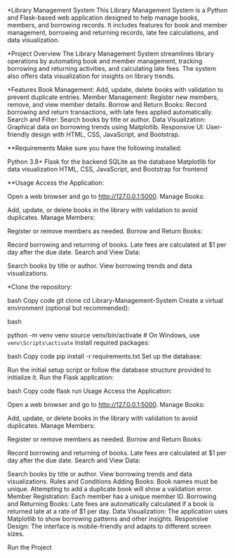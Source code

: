 *Library Management System
This Library Management System is a Python and Flask-based web application designed to help manage books, members, and borrowing records. It includes features for book and member management, borrowing and returning records, late fee calculations, and data visualization.

*Project Overview
The Library Management System streamlines library operations by automating book and member management, tracking borrowing and returning activities, and calculating late fees. The system also offers data visualization for insights on library trends.

*Features
Book Management: Add, update, delete books with validation to prevent duplicate entries.
Member Management: Register new members, remove, and view member details.
Borrow and Return Books: Record borrowing and return transactions, with late fees applied automatically.
Search and Filter: Search books by title or author.
Data Visualization: Graphical data on borrowing trends using Matplotlib.
Responsive UI: User-friendly design with HTML, CSS, JavaScript, and Bootstrap.


**Requirements
Make sure you have the following installed:

Python 3.8+
Flask for the backend
SQLite as the database
Matplotlib for data visualization
HTML, CSS, JavaScript, and Bootstrap for frontend


**Usage
Access the Application:

Open a web browser and go to http://127.0.0.1:5000.
Manage Books:

Add, update, or delete books in the library with validation to avoid duplicates.
Manage Members:

Register or remove members as needed.
Borrow and Return Books:

Record borrowing and returning of books.
Late fees are calculated at $1 per day after the due date.
Search and View Data:

Search books by title or author.
View borrowing trends and data visualizations.






*Clone the repository:

bash
Copy code
git clone <repository-link>
cd Library-Management-System
Create a virtual environment (optional but recommended):

bash

python -m venv venv
source venv/bin/activate  # On Windows, use `venv\Scripts\activate`
Install required packages:

bash
Copy code
pip install -r requirements.txt
Set up the database:

Run the initial setup script or follow the database structure provided to initialize it.
Run the Flask application:

bash
Copy code
flask run
Usage
Access the Application:

Open a web browser and go to http://127.0.0.1:5000.
Manage Books:

Add, update, or delete books in the library with validation to avoid duplicates.
Manage Members:

Register or remove members as needed.
Borrow and Return Books:

Record borrowing and returning of books.
Late fees are calculated at $1 per day after the due date.
Search and View Data:

Search books by title or author.
View borrowing trends and data visualizations.
Rules and Conditions
Adding Books: Book names must be unique. Attempting to add a duplicate book will show a validation error.
Member Registration: Each member has a unique member ID.
Borrowing and Returning Books: Late fees are automatically calculated if a book is returned late at a rate of $1 per day.
Data Visualization: The application uses Matplotlib to show borrowing patterns and other insights.
Responsive Design: The interface is mobile-friendly and adapts to different screen sizes.


Run the Project